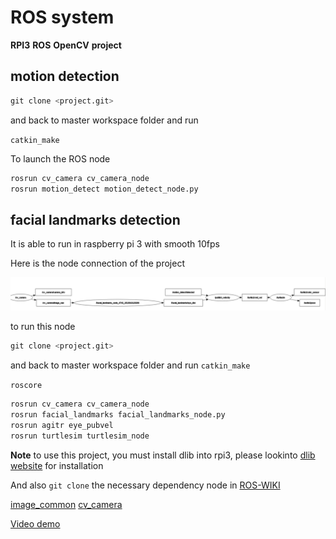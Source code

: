 # ROS system

**RPI3** **ROS** **OpenCV** **project** 

## motion detection

```python
git clone <project.git>
```
and back to master workspace folder and run 

`catkin_make` 

To launch the ROS node 

```python
rosrun cv_camera cv_camera_node
rosrun motion_detect motion_detect_node.py
```

## facial landmarks detection 

It is able to run in raspberry pi 3 with smooth 10fps

Here is the node connection of the project

![alt text](https://github.com/choice17/ROS/blob/master/image_/rqt_graph.png)

to run this node
```python
git clone <project.git>
```

and back to master workspace folder and run 
`catkin_make`

`roscore`

```python
rosrun cv_camera cv_camera_node
rosrun facial_landmarks facial_landmarks_node.py
rosrun agitr eye_pubvel
rosrun turtlesim turtlesim_node
```

**Note** to use this project, you must install dlib into rpi3, 
please lookinto [dlib website](http://dlib.net/) for installation 

And also `git clone` the necessary dependency node in [ROS-WIKI](http://wiki.ros.org/)

[image_common](http://wiki.ros.org/image_common)
[cv_camera](http://wiki.ros.org/cv_camera)


[Video demo](https://www.youtube.com/watch?v=gxUL3YSi55M&feature=youtu.be)
